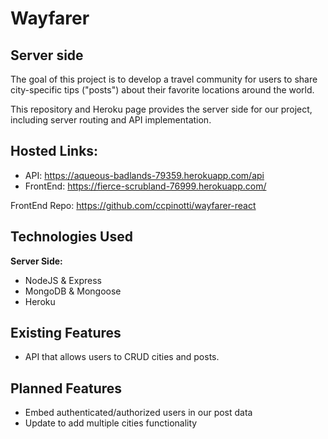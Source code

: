 # Wayfarer
## Server side

The goal of this project is to develop a travel community for users to share city-specific tips ("posts") about their favorite locations around the world.

This repository and Heroku page provides the server side for our project, including server routing and API implementation.

## Hosted Links:
- API:
<https://aqueous-badlands-79359.herokuapp.com/api>
- FrontEnd: 
<https://fierce-scrubland-76999.herokuapp.com/>

FrontEnd Repo:
<https://github.com/ccpinotti/wayfarer-react>

## Technologies Used

**Server Side:**
- NodeJS & Express
- MongoDB & Mongoose
- Heroku

## Existing Features
- API that allows users to CRUD cities and posts.

## Planned Features
- Embed authenticated/authorized users in our post data
- Update to add multiple cities functionality

